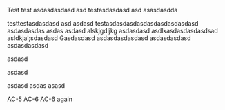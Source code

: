 Test
test asdasdasdasd
asd 
testasdasdasd asd asasdasdda

testtestasdasdasd asd 
asdasd
testasdasdasdasdasdasdasdasdasd
asdasdasdas
asdas
asdasd
alskjgdljkg
asdasdasd
asdlkasdasdasdasdsad
asldkjal;sdasdasd
Gasdasdasd
asdasdasdasdasd
asdasdasdasd
asdasdasdasd

asdasd

asdasd

asdasd
asdas
asasd

AC-5
AC-6
AC-6 again
